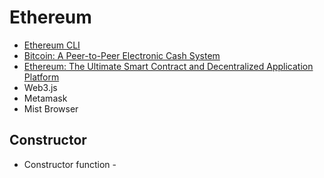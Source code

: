 # Ethereum
* [Ethereum CLI](https://ethereum.org/cli)
* [Bitcoin: A Peer-to-Peer Electronic Cash System](https://bitcoin.org/bitcoin.pdf)
* [Ethereum: The Ultimate Smart Contract and Decentralized Application Platform ](http://web.archive.org/web/20131228111141/http://vbuterin.com/ethereum.html)
* Web3.js
* Metamask
* Mist Browser
## Constructor
* Constructor function - 
